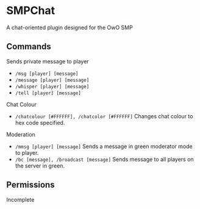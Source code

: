 # SMPChat
 A chat-oriented plugin designed for the OwO SMP

## Commands
Sends private message to player
- `/msg [player] [message]`
- `/message [player] [message]`
- `/whisper [player] [message]`
- `/tell [player] [message]`

Chat Colour
- `/chatcolour [#FFFFFF], /chatcolor [#FFFFFF]` Changes chat colour to hex code specified.

Moderation
- `/mmsg [player] [message]` Sends a message in green moderator mode to player.
- `/bc [message], /broadcast [message]` Sends message to all players on the server in green.

## Permissions
Incomplete
